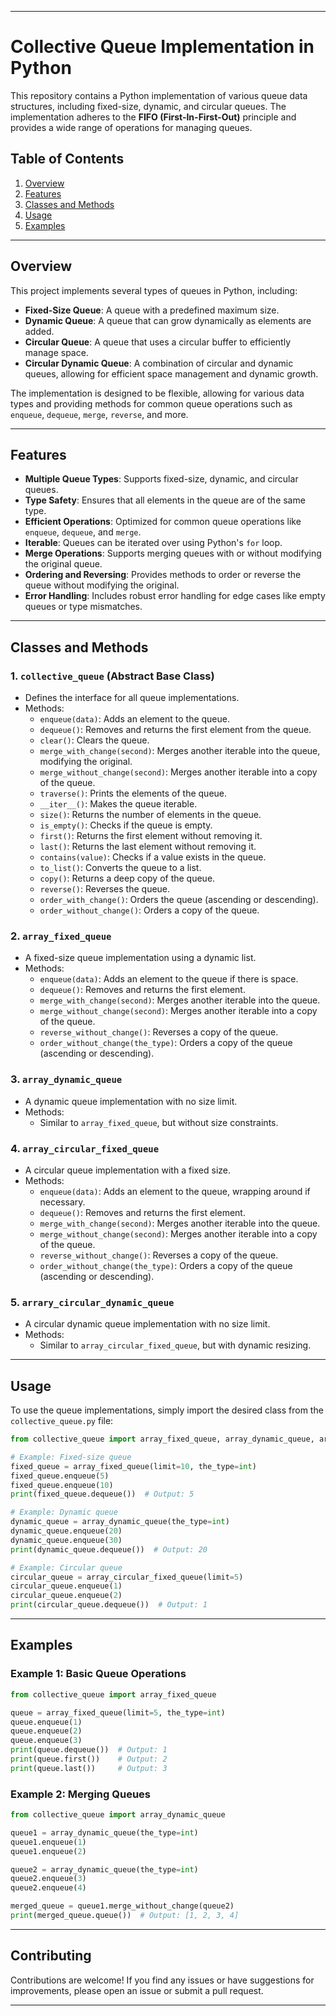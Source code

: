 
---

# Collective Queue Implementation in Python

This repository contains a Python implementation of various queue data structures, including fixed-size, dynamic, and circular queues. The implementation adheres to the **FIFO (First-In-First-Out)** principle and provides a wide range of operations for managing queues.

## Table of Contents
1. [Overview](#overview)
2. [Features](#features)
3. [Classes and Methods](#classes-and-methods)
4. [Usage](#usage)
5. [Examples](#examples)

---

## Overview

This project implements several types of queues in Python, including:
- **Fixed-Size Queue**: A queue with a predefined maximum size.
- **Dynamic Queue**: A queue that can grow dynamically as elements are added.
- **Circular Queue**: A queue that uses a circular buffer to efficiently manage space.
- **Circular Dynamic Queue**: A combination of circular and dynamic queues, allowing for efficient space management and dynamic growth.

The implementation is designed to be flexible, allowing for various data types and providing methods for common queue operations such as `enqueue`, `dequeue`, `merge`, `reverse`, and more.

---

## Features

- **Multiple Queue Types**: Supports fixed-size, dynamic, and circular queues.
- **Type Safety**: Ensures that all elements in the queue are of the same type.
- **Efficient Operations**: Optimized for common queue operations like `enqueue`, `dequeue`, and `merge`.
- **Iterable**: Queues can be iterated over using Python's `for` loop.
- **Merge Operations**: Supports merging queues with or without modifying the original queue.
- **Ordering and Reversing**: Provides methods to order or reverse the queue without modifying the original.
- **Error Handling**: Includes robust error handling for edge cases like empty queues or type mismatches.

---

## Classes and Methods

### 1. **`collective_queue` (Abstract Base Class)**
   - Defines the interface for all queue implementations.
   - Methods:
     - `enqueue(data)`: Adds an element to the queue.
     - `dequeue()`: Removes and returns the first element from the queue.
     - `clear()`: Clears the queue.
     - `merge_with_change(second)`: Merges another iterable into the queue, modifying the original.
     - `merge_without_change(second)`: Merges another iterable into a copy of the queue.
     - `traverse()`: Prints the elements of the queue.
     - `__iter__()`: Makes the queue iterable.
     - `size()`: Returns the number of elements in the queue.
     - `is_empty()`: Checks if the queue is empty.
     - `first()`: Returns the first element without removing it.
     - `last()`: Returns the last element without removing it.
     - `contains(value)`: Checks if a value exists in the queue.
     - `to_list()`: Converts the queue to a list.
     - `copy()`: Returns a deep copy of the queue.
     - `reverse()`: Reverses the queue.
     - `order_with_change()`: Orders the queue (ascending or descending).
     - `order_without_change()`: Orders a copy of the queue.

### 2. **`array_fixed_queue`**
   - A fixed-size queue implementation using a dynamic list.
   - Methods:
     - `enqueue(data)`: Adds an element to the queue if there is space.
     - `dequeue()`: Removes and returns the first element.
     - `merge_with_change(second)`: Merges another iterable into the queue.
     - `merge_without_change(second)`: Merges another iterable into a copy of the queue.
     - `reverse_without_change()`: Reverses a copy of the queue.
     - `order_without_change(the_type)`: Orders a copy of the queue (ascending or descending).

### 3. **`array_dynamic_queue`**
   - A dynamic queue implementation with no size limit.
   - Methods:
     - Similar to `array_fixed_queue`, but without size constraints.

### 4. **`array_circular_fixed_queue`**
   - A circular queue implementation with a fixed size.
   - Methods:
     - `enqueue(data)`: Adds an element to the queue, wrapping around if necessary.
     - `dequeue()`: Removes and returns the first element.
     - `merge_with_change(second)`: Merges another iterable into the queue.
     - `merge_without_change(second)`: Merges another iterable into a copy of the queue.
     - `reverse_without_change()`: Reverses a copy of the queue.
     - `order_without_change(the_type)`: Orders a copy of the queue (ascending or descending).

### 5. **`arrary_circular_dynamic_queue`**
   - A circular dynamic queue implementation with no size limit.
   - Methods:
     - Similar to `array_circular_fixed_queue`, but with dynamic resizing.

---

## Usage

To use the queue implementations, simply import the desired class from the `collective_queue.py` file:

```python
from collective_queue import array_fixed_queue, array_dynamic_queue, array_circular_fixed_queue, arrary_circular_dynamic_queue

# Example: Fixed-size queue
fixed_queue = array_fixed_queue(limit=10, the_type=int)
fixed_queue.enqueue(5)
fixed_queue.enqueue(10)
print(fixed_queue.dequeue())  # Output: 5

# Example: Dynamic queue
dynamic_queue = array_dynamic_queue(the_type=int)
dynamic_queue.enqueue(20)
dynamic_queue.enqueue(30)
print(dynamic_queue.dequeue())  # Output: 20

# Example: Circular queue
circular_queue = array_circular_fixed_queue(limit=5)
circular_queue.enqueue(1)
circular_queue.enqueue(2)
print(circular_queue.dequeue())  # Output: 1
```

---

## Examples

### Example 1: Basic Queue Operations
```python
from collective_queue import array_fixed_queue

queue = array_fixed_queue(limit=5, the_type=int)
queue.enqueue(1)
queue.enqueue(2)
queue.enqueue(3)
print(queue.dequeue())  # Output: 1
print(queue.first())    # Output: 2
print(queue.last())     # Output: 3
```

### Example 2: Merging Queues
```python
from collective_queue import array_dynamic_queue

queue1 = array_dynamic_queue(the_type=int)
queue1.enqueue(1)
queue1.enqueue(2)

queue2 = array_dynamic_queue(the_type=int)
queue2.enqueue(3)
queue2.enqueue(4)

merged_queue = queue1.merge_without_change(queue2)
print(merged_queue.queue())  # Output: [1, 2, 3, 4]
```

---

## Contributing

Contributions are welcome! If you find any issues or have suggestions for improvements, please open an issue or submit a pull request.

---

